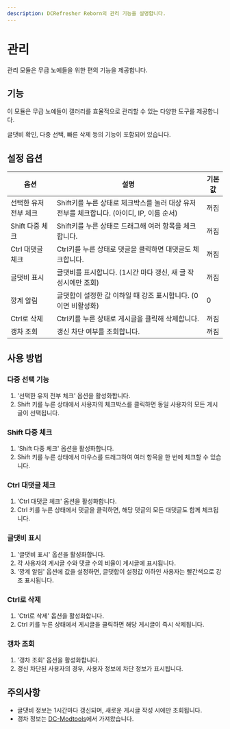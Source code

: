 ```yaml
---
description: DCRefresher Reborn의 관리 기능을 설명합니다.
---
```


# 관리

관리 모듈은 무급 노예들을 위한 편의 기능을 제공합니다.

## 기능

이 모듈은 무급 노예들이 갤러리를 효율적으로 관리할 수 있는 다양한 도구를 제공합니다.

글댓비 확인, 다중 선택, 빠른 삭제 등의 기능이 포함되어 있습니다.

## 설정 옵션

| 옵션           | 설명                                                        | 기본값 |
|--------------|-----------------------------------------------------------|-----|
| 선택한 유저 전부 체크 | Shift키를 누른 상태로 체크박스를 눌러 대상 유저 전부를 체크합니다. (아이디, IP, 이름 순서) | 꺼짐  |
| Shift 다중 체크  | Shift키를 누른 상태로 드래그해 여러 항목을 체크합니다.                         | 꺼짐  |
| Ctrl 대댓글 체크  | Ctrl키를 누른 상태로 댓글을 클릭하면 대댓글도 체크합니다.                        | 꺼짐  |
| 글댓비 표시       | 글댓비를 표시합니다. (1시간 마다 갱신, 새 글 작성시에만 조회)                     | 꺼짐  |
| 깡계 알림        | 글댓합이 설정한 값 이하일 때 강조 표시합니다. (0이면 비활성화)                     | 0   |
| Ctrl로 삭제     | Ctrl키를 누른 상태로 게시글을 클릭해 삭제합니다.                             | 꺼짐  |
| 갱차 조회        | 갱신 차단 여부를 조회합니다.                                          | 꺼짐  |

## 사용 방법

### 다중 선택 기능
1. '선택한 유저 전부 체크' 옵션을 활성화합니다.
2. Shift 키를 누른 상태에서 사용자의 체크박스를 클릭하면 동일 사용자의 모든 게시글이 선택됩니다.

### Shift 다중 체크
1. 'Shift 다중 체크' 옵션을 활성화합니다.
2. Shift 키를 누른 상태에서 마우스를 드래그하여 여러 항목을 한 번에 체크할 수 있습니다.

### Ctrl 대댓글 체크
1. 'Ctrl 대댓글 체크' 옵션을 활성화합니다.
2. Ctrl 키를 누른 상태에서 댓글을 클릭하면, 해당 댓글의 모든 대댓글도 함께 체크됩니다.

### 글댓비 표시
1. '글댓비 표시' 옵션을 활성화합니다.
2. 각 사용자의 게시글 수와 댓글 수의 비율이 게시글에 표시됩니다.
3. '깡계 알림' 옵션에 값을 설정하면, 글댓합이 설정값 이하인 사용자는 빨간색으로 강조 표시됩니다.

### Ctrl로 삭제
1. 'Ctrl로 삭제' 옵션을 활성화합니다.
2. Ctrl 키를 누른 상태에서 게시글을 클릭하면 해당 게시글이 즉시 삭제됩니다.

### 갱차 조회
1. '갱차 조회' 옵션을 활성화합니다.
2. 갱신 차단된 사용자의 경우, 사용자 정보에 차단 정보가 표시됩니다.

## 주의사항

- 글댓비 정보는 1시간마다 갱신되며, 새로운 게시글 작성 시에만 조회됩니다.
- 갱차 정보는 [DC-Modtools](https://dcmodtools.pages.dev)에서 가져왔습니다.
